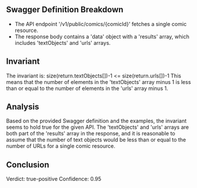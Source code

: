 ## Swagger Definition Breakdown
- The API endpoint '/v1/public/comics/{comicId}' fetches a single comic resource.
- The response body contains a 'data' object with a 'results' array, which includes 'textObjects' and 'urls' arrays.

## Invariant
The invariant is: size(return.textObjects[])-1 <= size(return.urls[])-1
This means that the number of elements in the 'textObjects' array minus 1 is less than or equal to the number of elements in the 'urls' array minus 1.

## Analysis
Based on the provided Swagger definition and the examples, the invariant seems to hold true for the given API. The 'textObjects' and 'urls' arrays are both part of the 'results' array in the response, and it is reasonable to assume that the number of text objects would be less than or equal to the number of URLs for a single comic resource.

## Conclusion
Verdict: true-positive
Confidence: 0.95
